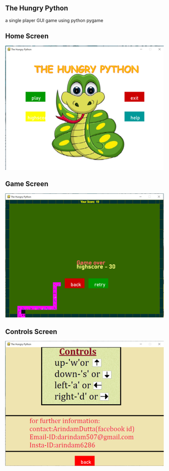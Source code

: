 ## The Hungry Python
a single player GUI game using python pygame

## Home Screen
![](/images/land_screen.png)

## Game Screen
![](/images/game.png)

## Controls Screen
![](/images/controls.png)
